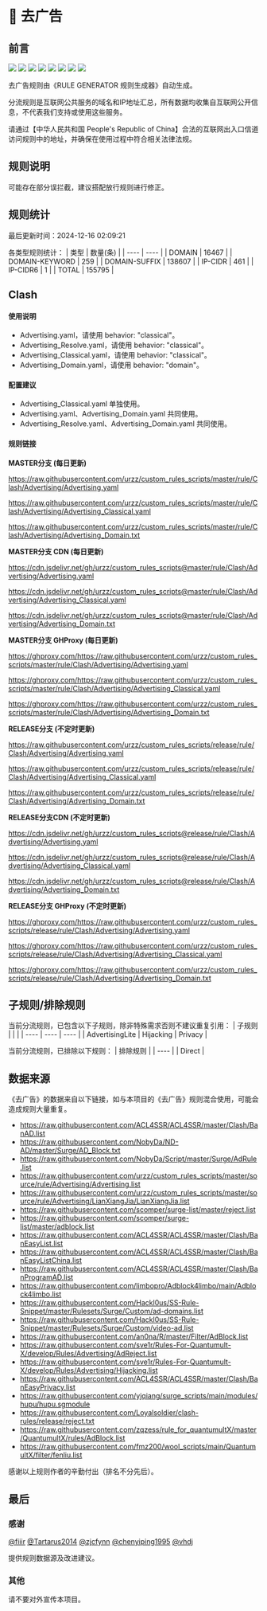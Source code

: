 # 🧸 去广告

## 前言

![](https://shields.io/badge/-移除重复规则-ff69b4) ![](https://shields.io/badge/-移除无法解析的域名-important) ![](https://shields.io/badge/-DOMAIN与DOMAIN--SUFFIX合并-green) ![](https://shields.io/badge/-DOMAIN--SUFFIX间合并-critical) ![](https://shields.io/badge/-DOMAIN与DOMAIN--KEYWORD合并-9cf) ![](https://shields.io/badge/-DOMAIN--SUFFIX与DOMAIN--KEYWORD合并-blue) ![](https://shields.io/badge/-IP--CIDR(6)合并-blueviolet) ![](https://shields.io/badge/-MITM--HOSTNAME合并-brightgreen) 

去广告规则由《RULE GENERATOR 规则生成器》自动生成。

分流规则是互联网公共服务的域名和IP地址汇总，所有数据均收集自互联网公开信息，不代表我们支持或使用这些服务。

请通过【中华人民共和国 People's Republic of China】合法的互联网出入口信道访问规则中的地址，并确保在使用过程中符合相关法律法规。

## 规则说明
可能存在部分误拦截，建议搭配放行规则进行修正。

## 规则统计

最后更新时间：2024-12-16 02:09:21

各类型规则统计：
| 类型 | 数量(条)  | 
| ---- | ----  |
| DOMAIN | 16467  | 
| DOMAIN-KEYWORD | 259  | 
| DOMAIN-SUFFIX | 138607  | 
| IP-CIDR | 461  | 
| IP-CIDR6 | 1  | 
| TOTAL | 155795  | 


## Clash 

#### 使用说明
- Advertising.yaml，请使用 behavior: "classical"。
- Advertising_Resolve.yaml，请使用 behavior: "classical"。
- Advertising_Classical.yaml，请使用 behavior: "classical"。
- Advertising_Domain.yaml，请使用 behavior: "domain"。

#### 配置建议
- Advertising_Classical.yaml 单独使用。
- Advertising.yaml、Advertising_Domain.yaml 共同使用。
- Advertising_Resolve.yaml、Advertising_Domain.yaml 共同使用。

#### 规则链接
**MASTER分支 (每日更新)**

https://raw.githubusercontent.com/urzz/custom_rules_scripts/master/rule/Clash/Advertising/Advertising.yaml

https://raw.githubusercontent.com/urzz/custom_rules_scripts/master/rule/Clash/Advertising/Advertising_Classical.yaml

https://raw.githubusercontent.com/urzz/custom_rules_scripts/master/rule/Clash/Advertising/Advertising_Domain.txt

**MASTER分支 CDN (每日更新)**

https://cdn.jsdelivr.net/gh/urzz/custom_rules_scripts@master/rule/Clash/Advertising/Advertising.yaml

https://cdn.jsdelivr.net/gh/urzz/custom_rules_scripts@master/rule/Clash/Advertising/Advertising_Classical.yaml

https://cdn.jsdelivr.net/gh/urzz/custom_rules_scripts@master/rule/Clash/Advertising/Advertising_Domain.txt

**MASTER分支 GHProxy (每日更新)**

https://ghproxy.com/https://raw.githubusercontent.com/urzz/custom_rules_scripts/master/rule/Clash/Advertising/Advertising.yaml

https://ghproxy.com/https://raw.githubusercontent.com/urzz/custom_rules_scripts/master/rule/Clash/Advertising/Advertising_Classical.yaml

https://ghproxy.com/https://raw.githubusercontent.com/urzz/custom_rules_scripts/master/rule/Clash/Advertising/Advertising_Domain.txt

**RELEASE分支 (不定时更新)**

https://raw.githubusercontent.com/urzz/custom_rules_scripts/release/rule/Clash/Advertising/Advertising.yaml

https://raw.githubusercontent.com/urzz/custom_rules_scripts/release/rule/Clash/Advertising/Advertising_Classical.yaml

https://raw.githubusercontent.com/urzz/custom_rules_scripts/release/rule/Clash/Advertising/Advertising_Domain.txt

**RELEASE分支CDN (不定时更新)**

https://cdn.jsdelivr.net/gh/urzz/custom_rules_scripts@release/rule/Clash/Advertising/Advertising.yaml

https://cdn.jsdelivr.net/gh/urzz/custom_rules_scripts@release/rule/Clash/Advertising/Advertising_Classical.yaml

https://cdn.jsdelivr.net/gh/urzz/custom_rules_scripts@release/rule/Clash/Advertising/Advertising_Domain.txt

**RELEASE分支 GHProxy (不定时更新)**

https://ghproxy.com/https://raw.githubusercontent.com/urzz/custom_rules_scripts/release/rule/Clash/Advertising/Advertising.yaml

https://ghproxy.com/https://raw.githubusercontent.com/urzz/custom_rules_scripts/release/rule/Clash/Advertising/Advertising_Classical.yaml

https://ghproxy.com/https://raw.githubusercontent.com/urzz/custom_rules_scripts/release/rule/Clash/Advertising/Advertising_Domain.txt

## 子规则/排除规则

当前分流规则，已包含以下子规则，除非特殊需求否则不建议重复引用：
| 子规则  |  |  | 
| ---- | ---- | ----  |
| AdvertisingLite | Hijacking | Privacy  | 


当前分流规则，已排除以下规则：
| 排除规则  | 
| ----  |
| Direct  | 

## 数据来源

《去广告》的数据来自以下链接，如与本项目的《去广告》规则混合使用，可能会造成规则大量重复。

- https://raw.githubusercontent.com/ACL4SSR/ACL4SSR/master/Clash/BanAD.list
- https://raw.githubusercontent.com/NobyDa/ND-AD/master/Surge/AD_Block.txt
- https://raw.githubusercontent.com/NobyDa/Script/master/Surge/AdRule.list
- https://raw.githubusercontent.com/urzz/custom_rules_scripts/master/source/rule/Advertising/Advertising.list
- https://raw.githubusercontent.com/urzz/custom_rules_scripts/master/source/rule/Advertising/LianXiangJia/LianXiangJia.list
- https://raw.githubusercontent.com/scomper/surge-list/master/reject.list
- https://raw.githubusercontent.com/scomper/surge-list/master/adblock.list
- https://raw.githubusercontent.com/ACL4SSR/ACL4SSR/master/Clash/BanEasyList.list
- https://raw.githubusercontent.com/ACL4SSR/ACL4SSR/master/Clash/BanEasyListChina.list
- https://raw.githubusercontent.com/ACL4SSR/ACL4SSR/master/Clash/BanProgramAD.list
- https://raw.githubusercontent.com/limbopro/Adblock4limbo/main/Adblock4limbo.list
- https://raw.githubusercontent.com/Hackl0us/SS-Rule-Snippet/master/Rulesets/Surge/Custom/ad-domains.list
- https://raw.githubusercontent.com/Hackl0us/SS-Rule-Snippet/master/Rulesets/Surge/Custom/video-ad.list
- https://raw.githubusercontent.com/an0na/R/master/Filter/AdBlock.list
- https://raw.githubusercontent.com/sve1r/Rules-For-Quantumult-X/develop/Rules/Advertising/AdReject.list
- https://raw.githubusercontent.com/sve1r/Rules-For-Quantumult-X/develop/Rules/Advertising/Hijacking.list
- https://raw.githubusercontent.com/ACL4SSR/ACL4SSR/master/Clash/BanEasyPrivacy.list
- https://raw.githubusercontent.com/yjqiang/surge_scripts/main/modules/hupu/hupu.sgmodule
- https://raw.githubusercontent.com/Loyalsoldier/clash-rules/release/reject.txt
- https://raw.githubusercontent.com/zqzess/rule_for_quantumultX/master/QuantumultX/rules/AdBlock.list
- https://raw.githubusercontent.com/fmz200/wool_scripts/main/QuantumultX/filter/fenliu.list


感谢以上规则作者的辛勤付出（排名不分先后）。

## 最后

### 感谢

[@fiiir](https://github.com/fiiir) [@Tartarus2014](https://github.com/Tartarus2014) [@zjcfynn](https://github.com/zjcfynn) [@chenyiping1995](https://github.com/chenyiping1995) [@vhdj](https://github.com/vhdj)

提供规则数据源及改进建议。

### 其他

请不要对外宣传本项目。